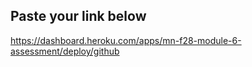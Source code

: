 ## Paste your link below

https://dashboard.heroku.com/apps/mn-f28-module-6-assessment/deploy/github
